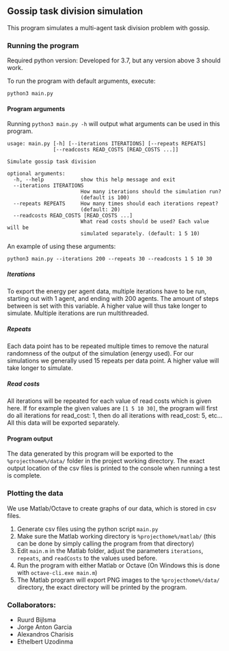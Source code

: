 ## Gossip task division simulation

This program simulates a multi-agent task division problem with gossip.

### Running the program

Required python version: Developed for 3.7, but any version above 3 should work.

To run the program with default arguments, execute: 

```python3 main.py```

#### Program arguments

Running `python3 main.py -h` will output what arguments can be used in this program. 
```
usage: main.py [-h] [--iterations ITERATIONS] [--repeats REPEATS]
               [--readcosts READ_COSTS [READ_COSTS ...]]

Simulate gossip task division

optional arguments:
  -h, --help            show this help message and exit
  --iterations ITERATIONS
                        How many iterations should the simulation run?
                        (default is 100)
  --repeats REPEATS     How many times should each iterations repeat?
                        (default: 20)
  --readcosts READ_COSTS [READ_COSTS ...]
                        What read costs should be used? Each value will be
                        simulated separately. (default: 1 5 10)
```
An example of using these arguments:

```python3 main.py --iterations 200 --repeats 30 --readcosts 1 5 10 30```

##### Iterations

To export the energy per agent data, multiple iterations have to be run, starting out with 1 agent, and ending with 200 agents. 
The amount of steps between is set with this variable. A higher value will thus take longer to simulate. Multiple iterations are run multithreaded.

##### Repeats

Each data point has to be repeated multiple times to remove the natural randomness of the output of the simulation (energy used). 
For our simulations we generally used 15 repeats per data point. A higher value will take longer to simulate.

##### Read costs

All iterations will be repeated for each value of read costs which is given here. If for example the given values are `[1 5 10 30]`,
the program will first do all iterations for read_cost: 1, then do all iterations with read_cost: 5, etc... All this data will be exported separately.  

#### Program output

The data generated by this program will be exported to the `%projecthome%/data/` folder in the project working directory. 
The exact output location of the csv files is printed to the console when running a test is complete.

### Plotting the data

We use Matlab/Octave to create graphs of our data, which is stored in csv files.
1. Generate csv files using the python script `main.py`
2. Make sure the Matlab working directory is `%projecthome%/matlab/` (this can be done by simply calling the program from that directory)
3. Edit `main.m` in the Matlab folder, adjust the parameters `iterations`, `repeats`, and `readCosts` to the values used before. 
4. Run the program with either Matlab or Octave (On Windows this is done with `octave-cli.exe main.m`)
5. The Matlab program will export PNG images to the `%projecthome%/data/` directory, the exact directory will be printed by the program.

### Collaborators: 
* Ruurd Bijlsma
* Jorge Anton Garcia
* Alexandros Charisis
* Ethelbert Uzodinma
